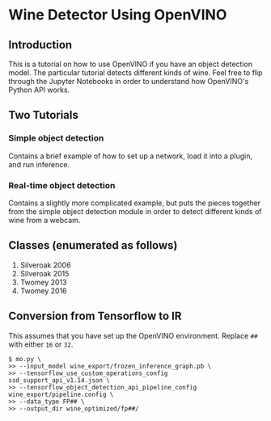 # Wine Detector Using OpenVINO

## Introduction

This is a tutorial on how to use OpenVINO if you have an object detection model. The particular tutorial detects different kinds of wine. Feel free to flip through the Jupyter Notebooks in order to understand how OpenVINO's Python API works. 

## Two Tutorials

### Simple object detection

Contains a brief example of how to set up a network, load it into a plugin, and run inference.

### Real-time object detection

Contains a slightly more complicated example, but puts the pieces together from the simple object detection module in order to detect different kinds of wine from a webcam.

## Classes (enumerated as follows)

1. Silveroak 2006
2. Silveroak 2015
3. Twomey 2013
4. Twomey 2016

## Conversion from Tensorflow to IR
This assumes that you have set up the OpenVINO environment. Replace `##` with either `16` or `32`.

```
$ mo.py \
>> --input_model wine_export/frozen_inference_graph.pb \
>> --tensorflow_use_custom_operations_config ssd_support_api_v1.14.json \
>> --tensorflow_object_detection_api_pipeline_config wine_export/pipeline.config \
>> --data_type FP## \
>> --output_dir wine_optimized/fp##/
```
